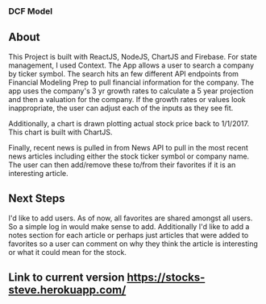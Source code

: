 ### DCF Model

## About

This Project is built with ReactJS, NodeJS, ChartJS and Firebase. For state management, I used Context. The App allows a user to search a company by ticker symbol. The search hits an few different API endpoints from Financial Modeling Prep to pull financial information for the company. The app uses the company's 3 yr growth rates to calculate a 5 year projection and then a valuation for the company. If the growth rates or values look inappropriate, the user can adjust each of the inputs as they see fit.

Additionally, a chart is drawn plotting actual stock price back to 1/1/2017. This chart is built with ChartJS.

Finally, recent news is pulled in from News API to pull in the most recent news articles including either the stock ticker symbol or company name. The user can then add/remove these to/from their favorites if it is an interesting article.

## Next Steps

I'd like to add users. As of now, all favorites are shared amongst all users. So a simple log in would make sense to add. Additionally I'd like to add a notes section for each article or perhaps just articles that were added to favorites so a user can comment on why they think the article is interesting or what it could mean for the stock.

## Link to current version <https://stocks-steve.herokuapp.com/>